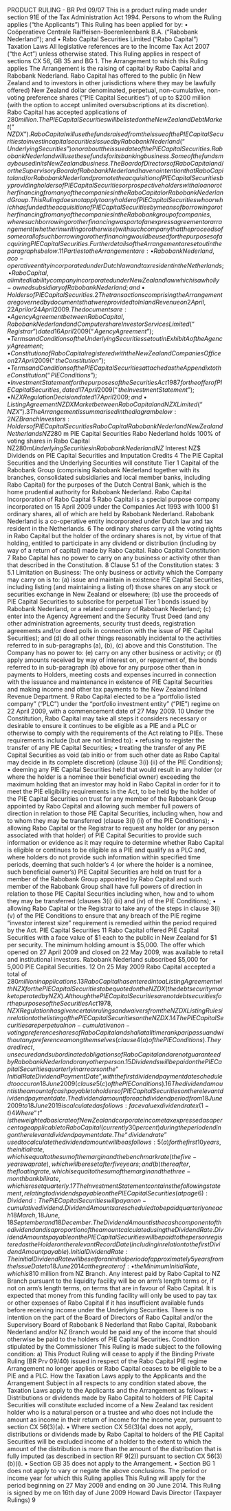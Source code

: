 PRODUCT RULING - BR Prd 09/07 This is a product ruling made under section 91E of the Tax Administration Act 1994. Persons to whom the Ruling applies (“the Applicants”) This Ruling has been applied for by: • Coöperatieve Centrale Raiffeisen-Boerenleenbank B.A. (“Rabobank Nederland”); and • Rabo Capital Securities Limited (“Rabo Capital”) Taxation Laws All legislative references are to the Income Tax Act 2007 (“the Act”) unless otherwise stated. This Ruling applies in respect of sections CX 56, GB 35 and BG 1. The Arrangement to which this Ruling applies The Arrangement is the raising of capital by Rabo Capital and Rabobank Nederland. Rabo Capital has offered to the public (in New Zealand and to investors in other jurisdictions where they may be lawfully offered) New Zealand dollar denominated, perpetual, non-cumulative, non-voting preference shares (“PIE Capital Securities”) of up to $200 million (with the option to accept unlimited oversubscriptions at its discretion). Rabo Capital has accepted applications of $280 million. The PIE Capital Securities will be listed on the New Zealand Debt Market (“NZDX”). Rabo Capital will use the funds raised from the issue of the PIE Capital Securities to invest in capital securities issued by Rabobank Nederland (“Underlying Securities”) on or about the issue date of the PIE Capital Securities. Rabobank Nederland will use these funds for its banking business. Some of the funds may be used in its New Zealand business. The Board of Directors of Rabo Capital and/or the Supervisory Board of Rabobank Nederland have no intention that Rabo Capital and/or Rabobank Nederland promote the acquisition of PIE Capital Securities by providing holders of PIE Capital Securities or prospective holders with a loan or other financing from any of the companies in the Rabo Capital or Rabobank Nederland Group. This Ruling does not apply to any holder of PIE Capital Securities who or which has funded the acquisition of PIE Capital Securities by means of borrowing or other financing from any of the companies in the Rabobank group of companies, where such borrowing or other financing was part of an express agreement or arrangement (whether in writing or otherwise) with such company that the proceeds of some or all of such borrowing or other financing would be used for the purposes of acquiring PIE Capital Securities. Further details of the Arrangement are set out in the paragraphs below. 1 1 Parties to the Arrangement are: • Rabobank Nederland, a co-operative entity incorporated under Dutch law and tax resident in the Netherlands; • Rabo Capital, a limited liability company incorporated under New Zealand law which is a wholly-owned subsidiary of Rabobank Nederland; and • Holders of PIE Capital Securities. 2 The transactions comprising the Arrangement are governed by documents that were provided to Inland Revenue on 2 April , 22 April or 24 April 2009. The documents are: • Agency Agreement between Rabo Capital, Rabobank Nederland and Computershare Investor Services Limited (“Registrar”) dated 16 April 2009 (“Agency Agreement”); • Terms and Conditions of the Underlying Securities set out in Exhibit A of the Agency Agreement; • Constitution of Rabo Capital registered with the New Zealand Companies Office on 27 April 2009 (“the Constitution”); • Terms and Conditions of the PIE Capital Securities attached as the Appendix to the Constitution (“PIE Conditions”); • Investment Statement for the purposes of the Securities Act 1987 for the offer of PIE Capital Securities, dated 17 April 2009 (“the Investment Statement”); • NZX Regulation Decision dated 17 April 2009; and • Listing Agreement NZDX Market between Rabo Capital and NZX Limited (“NZX”). 3 The Arrangement is summarised in the diagram below: 2 NZ Branch Investors: Holders of PIE Capital Securities Rabo Capital Rabobank Nederland New Zealand Netherlands NZ$280 m PIE Capital Securities Rabo Nederland holds 100% of voting shares in Rabo Capital NZ$280 m Underlying Securities in Rabobank Nederland NZ$ Interest NZ$ Dividends on PIE Capital Securities and Imputation Credits 4 The PIE Capital Securities and the Underlying Securities will constitute Tier 1 Capital of the Rabobank Group (comprising Rabobank Nederland together with its branches, consolidated subsidiaries and local member banks, including Rabo Capital) for the purposes of the Dutch Central Bank, which is the home prudential authority for Rabobank Nederland. Rabo Capital Incorporation of Rabo Capital 5 Rabo Capital is a special purpose company incorporated on 15 April 2009 under the Companies Act 1993 with 1000 $1 ordinary shares, all of which are held by Rabobank Nederland. Rabobank Nederland is a co-operative entity incorporated under Dutch law and tax resident in the Netherlands. 6 The ordinary shares carry all the voting rights in Rabo Capital but the holder of the ordinary shares is not, by virtue of that holding, entitled to participate in any dividend or distribution (including by way of a return of capital) made by Rabo Capital. Rabo Capital Constitution 7 Rabo Capital has no power to carry on any business or activity other than that described in the Constitution. 8 Clause 5.1 of the Constitution states: 3 5.1 Limitation on Business: The only business or activity which the Company may carry on is to: (a) issue and maintain in existence PIE Capital Securities, including listing (and maintaining a listing of) those shares on any stock or securities exchange in New Zealand or elsewhere; (b) use the proceeds of PIE Capital Securities to subscribe for perpetual Tier 1 bonds issued by Rabobank Nederland, or a related company of Rabobank Nederland; (c) enter into the Agency Agreement and the Security Trust Deed (and any other administration agreements, security trust deeds, registration agreements and/or deed polls in connection with the issue of PIE Capital Securities); and (d) do all other things reasonably incidental to the activities referred to in sub-paragraphs (a), (b), (c) above and this Constitution. The Company has no power to: (e) carry on any other business or activity; or (f) apply amounts received by way of interest on, or repayment of, the bonds referred to in sub-paragraph (b) above for any purpose other than in payments to Holders, meeting costs and expenses incurred in connection with the issuance and maintenance in existence of PIE Capital Securities and making income and other tax payments to the New Zealand Inland Revenue Department. 9 Rabo Capital elected to be a “portfolio listed company” (“PLC”) under the “portfolio investment entity” (“PIE”) regime on 22 April 2009, with a commencement date of 27 May 2009. 10 Under the Constitution, Rabo Capital may take all steps it considers necessary or desirable to ensure it continues to be eligible as a PIE and a PLC or otherwise to comply with the requirements of the Act relating to PIEs. These requirements include (but are not limited to): • refusing to register the transfer of any PIE Capital Securities; • treating the transfer of any PIE Capital Securities as void (ab initio or from such other date as Rabo Capital may decide in its complete discretion) (clause 3(i) (ii) of the PIE Conditions); • deeming any PIE Capital Securities held that would result in any holder (or where the holder is a nominee their beneficial owner) exceeding the maximum holding that an investor may hold in Rabo Capital in order for it to meet the PIE eligibility requirements in the Act, to be held by the holder of the PIE Capital Securities on trust for any member of the Rabobank Group appointed by Rabo Capital and allowing such member full powers of direction in relation to those PIE Capital Securities, including when, how and to whom they may be transferred (clause 3(i) (ii) of the PIE Conditions); • allowing Rabo Capital or the Registrar to request any holder (or any person associated with that holder) of PIE Capital Securities to provide such information or evidence as it may require to determine whether Rabo Capital is eligible or continues to be eligible as a PIE and qualify as a PLC and, where holders do not provide such information within specified time periods, deeming that such holder’s 4 (or where the holder is a nominee, such beneficial owner’s) PIE Capital Securities are held on trust for a member of the Rabobank Group appointed by Rabo Capital and such member of the Rabobank Group shall have full powers of direction in relation to those PIE Capital Securities including when, how and to whom they may be transferred (clauses 3(i) (iii) and (iv) of the PIE Conditions); • allowing Rabo Capital or the Registrar to take any of the steps in clause 3(i) (v) of the PIE Conditions to ensure that any breach of the PIE regime “investor interest size” requirement is remedied within the period required by the Act. PIE Capital Securities 11 Rabo Capital offered PIE Capital Securities with a face value of $1 each to the public in New Zealand for $1 per security. The minimum holding amount is $5,000. The offer which opened on 27 April 2009 and closed on 22 May 2009, was available to retail and institutional investors. Rabobank Nederland subscribed $5,000 for 5,000 PIE Capital Securities. 12 On 25 May 2009 Rabo Capital accepted a total of $280 million in applications. 13 Rabo Capital has entered into a Listing Agreement with NZX for the PIE Capital Securities to be quoted on the NZDX (the debt security market operated by NZX). Although the PIE Capital Securities are not debt securities for the purposes of the Securities Act 1978, NZX Regulation has given certain rulings and waivers from the NZDX Listing Rules in relation to the listing of the PIE Capital Securities on the NZDX. 14 The PIE Capital Securities are perpetual non-cumulative non-voting preference shares of Rabo Capital and shall at all time rank pari passu and without any preference among themselves (clause 4(a) of the PIE Conditions). They are direct, unsecured and subordinated obligations of Rabo Capital and are not guaranteed by Rabobank Nederland or any other person. 15 Dividends will be paid on the PIE Capital Securities quarterly in arrears on the “Initial Rate Dividend Payment Date”, with the first dividend payment date scheduled to occur on 18 June 2009 (clause 5(c) of the PIE Conditions). 16 The dividend amount is the amount of cash payable to holders of PIE Capital Securities on the relevant dividend payment date. The dividend amount for each dividend period from 18 June 2009 to 18 June 2019 is calculated as follows: face value x dividend rate x (1-t) 4 Where “t” is the weighted basic rate of New Zealand corporate income tax expressed as a percentage applicable to Rabo Capital (currently 30 percent) during the period ending on the relevant dividend payment date. The “dividend rate” used to calculate the dividend amount will be as follows: 5 (a) for the first 10 years, the initial rate, which is equal to the sum of the margin and the benchmark rate (the five-year swap rate), which will be reset after five years; and (b) thereafter, the floating rate, which is equal to the sum of the margin and the three-month bank bill rate, which is reset quarterly. 17 The Investment Statement contains the following statement, relating to dividends payable on the PIE Capital Securities (at page 6): Dividend: The PIE Capital Securities will pay a non-cumulative dividend. Dividend Amounts are scheduled to be paid quarterly on each 18 March, 18 June, 18 September and 18 December. The Dividend Amount is the cash component of the dividend and is a proportion of the amount calculated using the Dividend Rate. Dividend Amounts payable on the PIE Capital Securities will be paid to the person registered as the Holder on the relevant Record Date (including in relation to the first Dividend Amount payable). Initial Dividend Rate: The initial Dividend Rate will be set for an initial period of approximately 5 years from the Issue Date to 18 June 2014 at the greater of: • the Minimum Initial Rate, which is 8% per annum; and • the Benchmark Rate on 25 May 2009 plus the Margin. Dividend Rate reset: The Dividend Rate will be reset for a further 5 years on 18 June 2014 at the prevailing Benchmark Rate plus the Margin. From 18 June 2019 the Dividend Rate will reset quarterly, at the 90 day bank bill rate plus the Margin. 18 On 25 May 2009 the dividend rate for the period until 18 June 2014, incorporating the margin (which has been set at 3.75 percent per annum) and the swap rate, was set at 8.7864 percent per annum. 19 Rabo Capital will attach imputation credits to distributions made to holders of PIE Capital Securities to the maximum extent permitted by the imputation credits available. The Investment Statement contains the following statement (at page 11): Imputation Credits The Issuer will attach imputation credits to Dividend Amounts to the extent permitted by the imputation credits that the directors of the Issuer determine are available. It is expected that dividends will have imputation credits fully attached to a Dividend Amount (30/70th of the Dividend Amount assuming a corporate tax rate of 30%). If the Issuer does not fully impute a Dividend Amount, this may trigger an Exchange Event and the PIE Capital Securities may, at the Issuer's option, exchange into the Underlying Securities issued by Rabobank Nederland or be redeemed. Alternatively, the Issuer may, at its discretion, put in place an arrangement to reimburse Holders who are adversely affected by the dividends not being fully imputed. Underlying Securities 20 Rabo Capital will use the funds raised from the issue of PIE Capital Securities to invest in Underlying Securities issued by Rabobank Nederland on or about the issue date of the PIE Capital Securities. The Underlying 6 Securities are interest-bearing, unsecured, perpetual, non-cumulative subordinated bonds. The principal amount of the Underlying Securities will be equal to the subscription amount of the PIE Capital Securities. The Underlying Securities will have terms conforming substantially to the terms of the PIE Capital Securities. However, the Underlying Securities will be bonds paying interest rather than shares paying imputed dividends. The Underlying Securities will be the only material asset of Rabo Capital and at least 90 percent of the income Rabo Capital will derive will be interest from its investment in the Underlying Securities. 21 Rabobank Nederland will use the funds raised from the issue of Underlying Securities for its banking business. The funds are not being raised specifically for the purposes of Rabobank Nederland’s New Zealand branch (“NZ Branch”), although Rabobank Nederland may “on-lend” some of the funds raised to NZ Branch. 22 Interest received by Rabo Capital on the Underlying Securities will constitute assessable income for Rabo Capital. Termination of Arrangement 23 The PIE Capital Securities are perpetual securities that have no scheduled repayment date, but the PIE Capital Securities will be redeemed in the following circumstances (among others). The circumstances are set out in clause 8 of the PIE Conditions and are: (a) if Rabo Capital exercises the option contained in clause 8(c) of the PIE Conditions and elects to redeem the PIE Capital Securities on the “First Call Date” which is specified as being 18 June 2019 or on any dividend payment date thereafter; (b) if, as a result of a Netherlands tax law change, there is more than an insubstantial risk that additional amounts are payable under the Underlying Securities or interest payable on the Underlying Securities would not be deductible to Rabobank Nederland for Netherlands tax purposes and Rabo Capital elects to redeem the PIE Capital Securities; (c) if the Dutch Central Bank notifies Rabo Capital that the PIE Capital Securities may not be included in consolidated Tier 1 Capital of the Rabobank Group and Rabo Capital elects to redeem the PIE Capital Securities; (d) where the Underlying Securities are redeemed; or (e) on the occurrence of certain “Exchange Events” the PIE Capital Securities may be, at the option of Rabo Capital either cancelled and exchanged for Underlying Securities with a face value equal to the face value of the PIE Capital Securities or redeemed. The types of circumstances that would constitute an “Exchange Event” are described in the “Definitions” section of the PIE Conditions and summarised in the Investment Statement as follows (at page 12): Exchange Events On the occurrence of certain events (each an “Exchange Event”) the PIE Capital Securities may, at the option of the Issuer, exchange into the Underlying 7 Securities issued by Rabobank Nederland or be redeemed. The Exchange Events are: (a) if the Dutch Central Bank requires that all PIE Capital Securities must be issued directly by Rabobank Nederland; or (b) an Insolvency Event in relation to the Issuer or Rabobank Nederland; or (c) a default by the Issuer for more than 30 days in the payment of Dividend Amounts or Redemption Amounts (other than relating to an administrative error) in respect of any of the PIE Capital Securities; or (d) any of the following events that the Issuer determines in its absolute discretion is an Exchange Event; (i) an Increased Costs Event; or (ii) any Tax Law Change which has or is expected to have the effect that the anticipated tax outcomes for the Issuer or for Holders as at the Issue Date are adversely affected (as determined by the Issuer); or (iii) the Issuer does not impute a Dividend Amount at the maximum imputation ratio under the Tax Act and an arrangement is not in place, or in the Issuer's opinion is not expected to be in place, within 90 Business Days of the relevant Dividend Payment Date to fully reimburse Holders who are adversely affected; or (iv) the New Zealand Inland Revenue Department has indicated that it will not provide or renew a satisfactory binding ruling or rulings (as determined by the Issuer) confirming the anticipated tax implications of the transaction for the Issuer and the Holders. Upon the occurrence of an Exchange Event, Holders of the PIE Capital Securities may, at the option of the Issuer, receive Underlying Securities in a principal amount equal to the Redemption Amount of each Holder's PIE Capital Securities at the relevant time or have their PIE Capital Securities redeemed. Prior to the distribution to Holders of the Underlying Securities or redemption, any Outstanding Amounts and any surplus amounts (after accounting for the Outstanding Amounts and the distribution of the Underlying Securities) held by the Issuer will be paid out pro rata to Holders. Administration Costs 24 It is expected that Rabo Capital will pay for ongoing costs and expenses related to the issue of PIE Capital Securities. If Rabo Capital has insufficient funds with which to pay these costs and expenses, Rabobank Nederland will reimburse Rabo Capital for the costs and expenses. Because of this arrangement, it is unlikely Rabo Capital will pay an administration fee to Rabobank Nederland, but in the event that any administration fee is paid in the future, such administration fee will not exceed an arm’s length amount. 25 The New Zealand branch of Rabobank Nederland (“NZ Branch”) will provide a liquidity facility to Rabo Capital pursuant to which Rabo Capital may request advances of up to NZ$10 million from NZ Branch. Any interest paid by Rabo Capital to NZ Branch pursuant to the liquidity facility will be on arm’s length terms or, if not on arm’s length terms, on terms that are in favour of Rabo Capital. It is expected that money from this funding facility will only be used to pay tax or other expenses of Rabo Capital if it has insufficient available funds before receiving income under the Underlying Securities. There is no intention on the part of the Board of Directors of Rabo Capital and/or the Supervisory Board of Rabobank 8 Nederland that Rabo Capital, Rabobank Nederland and/or NZ Branch would be paid any of the income that should otherwise be paid to the holders of PIE Capital Securities. Condition stipulated by the Commissioner This Ruling is made subject to the following condition: a) This Product Ruling will cease to apply if the Binding Private Ruling (BR Prv 09/40) issued in respect of the Rabo Capital PIE regime Arrangement no longer applies or Rabo Capital ceases to be eligible to be a PIE and a PLC. How the Taxation Laws apply to the Applicants and the Arrangement Subject in all respects to any condition stated above, the Taxation Laws apply to the Applicants and the Arrangement as follows: • Distributions or dividends made by Rabo Capital to holders of PIE Capital Securities will constitute excluded income of a New Zealand tax resident holder who is a natural person or a trustee and who does not include the amount as income in their return of income for the income year, pursuant to section CX 56(3)(a). • Where section CX 56(3)(a) does not apply, distributions or dividends made by Rabo Capital to holders of the PIE Capital Securities will be excluded income of a holder to the extent to which the amount of the distribution is more than the amount of the distribution that is fully imputed (as described in section RF 9(2)) pursuant to section CX 56(3)(b)(i). • Section GB 35 does not apply to the Arrangement. • Section BG 1 does not apply to vary or negate the above conclusions. The period or income year for which this Ruling applies This Ruling will apply for the period beginning on 27 May 2009 and ending on 30 June 2014. This Ruling is signed by me on 16th day of June 2009 Howard Davis Director (Taxpayer Rulings) 9